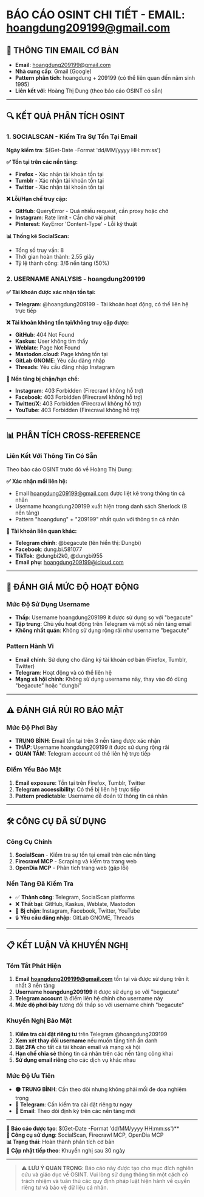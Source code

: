 # BÁO CÁO OSINT CHI TIẾT - EMAIL: hoangdung209199@gmail.com

## 📧 THÔNG TIN EMAIL CƠ BẢN
- **Email**: hoangdung209199@gmail.com
- **Nhà cung cấp**: Gmail (Google)
- **Pattern phân tích**: hoangdung + 209199 (có thể liên quan đến năm sinh 1995)
- **Liên kết với**: Hoàng Thị Dung (theo báo cáo OSINT có sẵn)

---

## 🔍 KẾT QUẢ PHÂN TÍCH OSINT

### 1. SOCIALSCAN - Kiểm Tra Sự Tồn Tại Email
**Ngày kiểm tra**: $(Get-Date -Format 'dd/MM/yyyy HH:mm:ss')

**✅ Tồn tại trên các nền tảng:**
- **Firefox** - Xác nhận tài khoản tồn tại
- **Tumblr** - Xác nhận tài khoản tồn tại  
- **Twitter** - Xác nhận tài khoản tồn tại

**❌ Lỗi/Hạn chế truy cập:**
- **GitHub**: QueryError - Quá nhiều request, cần proxy hoặc chờ
- **Instagram**: Rate limit - Cần chờ vài phút
- **Pinterest**: KeyError 'Content-Type' - Lỗi kỹ thuật

**📊 Thống kê SocialScan:**
- Tổng số truy vấn: 8
- Thời gian hoàn thành: 2.55 giây
- Tỷ lệ thành công: 3/6 nền tảng (50%)

### 2. USERNAME ANALYSIS - hoangdung209199

**✅ Tài khoản được xác nhận tồn tại:**
- **Telegram**: @hoangdung209199 - Tài khoản hoạt động, có thể liên hệ trực tiếp

**❌ Tài khoản không tồn tại/không truy cập được:**
- **GitHub**: 404 Not Found
- **Kaskus**: User không tìm thấy
- **Weblate**: Page Not Found
- **Mastodon.cloud**: Page không tồn tại
- **GitLab GNOME**: Yêu cầu đăng nhập
- **Threads**: Yêu cầu đăng nhập Instagram

**🚫 Nền tảng bị chặn/hạn chế:**
- **Instagram**: 403 Forbidden (Firecrawl không hỗ trợ)
- **Facebook**: 403 Forbidden (Firecrawl không hỗ trợ)
- **Twitter/X**: 403 Forbidden (Firecrawl không hỗ trợ)
- **YouTube**: 403 Forbidden (Firecrawl không hỗ trợ)

---

## 📊 PHÂN TÍCH CROSS-REFERENCE

### Liên Kết Với Thông Tin Có Sẵn
Theo báo cáo OSINT trước đó về Hoàng Thị Dung:

**✅ Xác nhận mối liên hệ:**
- Email hoangdung209199@gmail.com được liệt kê trong thông tin cá nhân
- Username hoangdung209199 xuất hiện trong danh sách Sherlock (8 nền tảng)
- Pattern "hoangdung" + "209199" nhất quán với thông tin cá nhân

**🔗 Tài khoản liên quan khác:**
- **Telegram chính**: @begacute (tên hiển thị: Dungbi)
- **Facebook**: dung.bi.581077
- **TikTok**: @dungbi2k0, @dungbi955
- **Email phụ**: hoangdung209199@icloud.com

---

## 🎯 ĐÁNH GIÁ MỨC ĐỘ HOẠT ĐỘNG

### Mức Độ Sử Dụng Username
- **Thấp**: Username hoangdung209199 ít được sử dụng so với "begacute"
- **Tập trung**: Chủ yếu hoạt động trên Telegram và một số nền tảng email
- **Không nhất quán**: Không sử dụng rộng rãi như username "begacute"

### Pattern Hành Vi
- **Email chính**: Sử dụng cho đăng ký tài khoản cơ bản (Firefox, Tumblr, Twitter)
- **Telegram**: Hoạt động và có thể liên hệ
- **Mạng xã hội chính**: Không sử dụng username này, thay vào đó dùng "begacute" hoặc "dungbi"

---

## ⚠️ ĐÁNH GIÁ RỦI RO BẢO MẬT

### Mức Độ Phơi Bày
- **TRUNG BÌNH**: Email tồn tại trên 3 nền tảng được xác nhận
- **THẤP**: Username hoangdung209199 ít được sử dụng rộng rãi
- **QUAN TÂM**: Telegram account có thể liên hệ trực tiếp

### Điểm Yếu Bảo Mật
1. **Email exposure**: Tồn tại trên Firefox, Tumblr, Twitter
2. **Telegram accessibility**: Có thể bị liên hệ trực tiếp
3. **Pattern predictable**: Username dễ đoán từ thông tin cá nhân

---

## 🛠️ CÔNG CỤ ĐÃ SỬ DỤNG

### Công Cụ Chính
1. **SocialScan** - Kiểm tra sự tồn tại email trên các nền tảng
2. **Firecrawl MCP** - Scraping và kiểm tra trang web
3. **OpenDia MCP** - Phân tích trang web (gặp lỗi)

### Nền Tảng Đã Kiểm Tra
- ✅ **Thành công**: Telegram, SocialScan platforms
- ❌ **Thất bại**: GitHub, Kaskus, Weblate, Mastodon
- 🚫 **Bị chặn**: Instagram, Facebook, Twitter, YouTube
- 🔒 **Yêu cầu đăng nhập**: GitLab GNOME, Threads

---

## 📋 KẾT LUẬN VÀ KHUYẾN NGHỊ

### Tóm Tắt Phát Hiện
1. **Email hoangdung209199@gmail.com** tồn tại và được sử dụng trên ít nhất 3 nền tảng
2. **Username hoangdung209199** ít được sử dụng so với "begacute"
3. **Telegram account** là điểm liên hệ chính cho username này
4. **Mức độ phơi bày** tương đối thấp so với username chính "begacute"

### Khuyến Nghị Bảo Mật
1. **Kiểm tra cài đặt riêng tư** trên Telegram @hoangdung209199
2. **Xem xét thay đổi username** nếu muốn tăng tính ẩn danh
3. **Bật 2FA** cho tất cả tài khoản email và mạng xã hội
4. **Hạn chế chia sẻ** thông tin cá nhân trên các nền tảng công khai
5. **Sử dụng email riêng** cho các dịch vụ khác nhau

### Mức Độ Ưu Tiên
- **🟡 TRUNG BÌNH**: Cần theo dõi nhưng không phải mối đe dọa nghiêm trọng
- **📱 Telegram**: Cần kiểm tra cài đặt riêng tư ngay
- **📧 Email**: Theo dõi định kỳ trên các nền tảng mới

---

**📅 Báo cáo được tạo**: $(Get-Date -Format 'dd/MM/yyyy HH:mm:ss')**  
**🔧 Công cụ sử dụng**: SocialScan, Firecrawl MCP, OpenDia MCP  
**📊 Trạng thái**: Hoàn thành phân tích cơ bản  
**🔄 Cập nhật tiếp theo**: Khuyến nghị sau 30 ngày  

---

> ⚠️ **LƯU Ý QUAN TRỌNG**: Báo cáo này được tạo cho mục đích nghiên cứu và giáo dục về OSINT. Vui lòng sử dụng thông tin một cách có trách nhiệm và tuân thủ các quy định pháp luật hiện hành về quyền riêng tư và bảo vệ dữ liệu cá nhân.